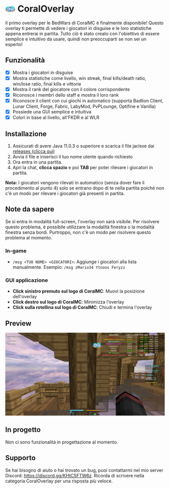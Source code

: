 # <img src="src/main/resources/coral.png" width="32px"> CoralOverlay

Il primo overlay per le BedWars di CoralMC è finalmente disponibile! Questo overlay ti permette di vedere i giocatori in disguise e le
loro statistiche appena entrerai in partita. Tutto ciò è stato creato con l'obiettivo di essere semplice e intuitivo da usare,
quindi non preoccuparti se non sei un esperto!

## Funzionalità

- [x] Mostra i giocatori in disguise
- [x] Mostra statistiche come livello, win streak, final kills/death ratio, win/lose ratio, final kills e vittorie
- [x] Mostra il rank del giocatore con il colore corrispondente
- [x] Riconosce i membri dello staff e mostra il loro rank
- [x] Riconosce il client con cui giochi in automatico (supporta Badlion Client, Lunar Client, Forge, Fabric, LabyMod,
  PvPLounge, Optifine e Vanilla)
- [x] Possiede una GUI semplice e intuitiva
- [x] Colori in base al livello, all'FKDR e al WLR

## Installazione

1. Assicurati di avere Java 11.0.3 o superiore e scarica il file jar/exe
   dai [releases (clicca qui)](https://github.com/zMario34/coraloverlay/releases)
2. Avvia il file e inserisci il tuo nome utente quando richiesto
3. Ora entra in una partita.
4. Apri la chat, **clicca spazio** e poi **TAB** per poter rilevare i giocatori in partita.

**Nota:** I giocatori vengono rilevati in automatico (senza dover fare il procedimento al punto 4) solo se entrano dopo
di te nella partita poiché non c'è un modo per rilevare i giocatori già presenti in partita.

## Note da sapere

Se si entra in modalità full-screen, l'overlay non sarà visibile. Per risolvere questo problema, è possibile utilizzare
la modalità finestra o la modalità finestra senza bordi. Purtroppo, non c'è un modo per risolvere questo problema al
momento.

### **In-game**

- `/msg <TUO NOME> <GIOCATORI>`: Aggiunge i giocatori alla lista manualmente. Esempio: `/msg zMario34 Ytnoos Feryzz`

### **GUI applicazione**

- **Click sinistro premuto sul logo di CoralMC**: Muovi la posizione dell'overlay
- **Click destro sul logo di CoralMC**: Minimizza l'overlay
- **Click sulla rotellina sul logo di CoralMC**: Chiudi e termina l'overlay

## Preview

<img src="assets/preview.png" width=700px alt="Preview">

## In progetto

Non ci sono funzionalità in progettazione al momento.

## Supporto

Se hai bisogno di aiuto o hai trovato un bug, puoi contattarmi nel mio server Discord: https://discord.gg/KHtC5FTW6z.
Ricorda di scrivere nella categoria CoralOverlay per una risposta più veloce.
